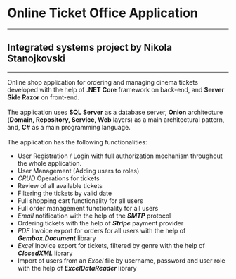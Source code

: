 # Online Ticket Office Application
-----------------------------------------------------------------------------------
## Integrated systems project by Nikola Stanojkovski
-----------------------------------------------------------------------------------

Online shop application for ordering and managing cinema tickets developed with the help of <b>.NET Core</b> framework on back-end, and <b>Server Side Razor</b> on front-end.
<br/> <br/>
The application uses <b>SQL Server</b> as a database server, <b>Onion</b> architecture (<b>Domain, Repository, Service, Web</b> layers) as a main architectural pattern, and, <b>C#</b> as a main programming language. <br/> <br/>
The application has the following functionalities:
<br/>
- User Registration / Login with full authorization mechanism throughout the whole application.
- User Management (Adding users to roles)
- <i>CRUD</i> Operations for tickets
- Review of all available tickets
- Filtering the tickets by valid date
- Full shopping cart functionality for all users
- Full order management functionality for all users
- <i>Email</i> notification with the help of the <b><i>SMTP</i></b> protocol
- Ordering tickets with the help of <b><i>Stripe</i></b> payment provider
- <i>PDF</i> Invoice export for orders for all users with the help of <b><i>Gembox.Document</i></b> library
- <i>Excel</i> Inovice export for tickets, filtered by genre with the help of <b><i>ClosedXML</i></b> library
- Import of users from an <i>Excel</i> file by username, password and user role with the help of <b><i>ExcelDataReader</i></b> library
